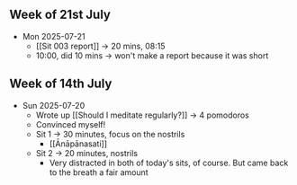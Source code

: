 ## Week of 21st July 
- Mon 2025-07-21
	- [[Sit 003 report]] → 20 mins, 08:15
	- 10:00, did 10 mins → won't make a report because it was short
## Week of 14th July
- Sun 2025-07-20
	- Wrote up [[Should I meditate regularly?]] → 4 pomodoros
	- Convinced myself!
	- Sit 1 → 30 minutes, focus on the nostrils
		- [[Ānāpānasati]]
	- Sit 2 → 20 minutes, nostrils
		- Very distracted in both of today's sits, of course. But came back to the breath a fair amount